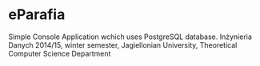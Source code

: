 # eParafia
Simple Console Application wchich uses PostgreSQL database. Inżynieria Danych 2014/15, winter semester, Jagiellonian University, Theoretical Computer Science Department

